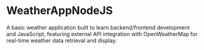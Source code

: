 # WeatherAppNodeJS
A basic weather application built to learn backend/frontend development and JavaScript, featuring external API integration with OpenWeatherMap for real-time weather data retrieval and display.
